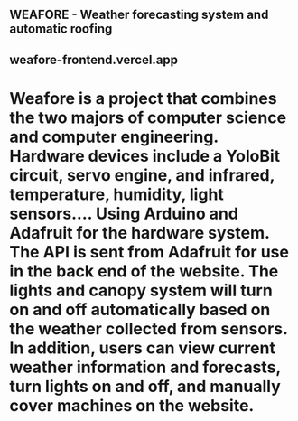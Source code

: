 ## WEAFORE  - Weather forecasting system and automatic roofing
## weafore-frontend.vercel.app

# Weafore is a project that combines the two majors of computer science and computer engineering. Hardware devices include a YoloBit circuit, servo engine, and infrared, temperature, humidity, light sensors.... Using Arduino and Adafruit for the hardware system. The API is sent from Adafruit for use in the back end of the website. The lights and canopy system will turn on and off automatically based on the weather collected from sensors. In addition, users can view current weather information and forecasts, turn lights on and off, and manually cover machines on the website. 

